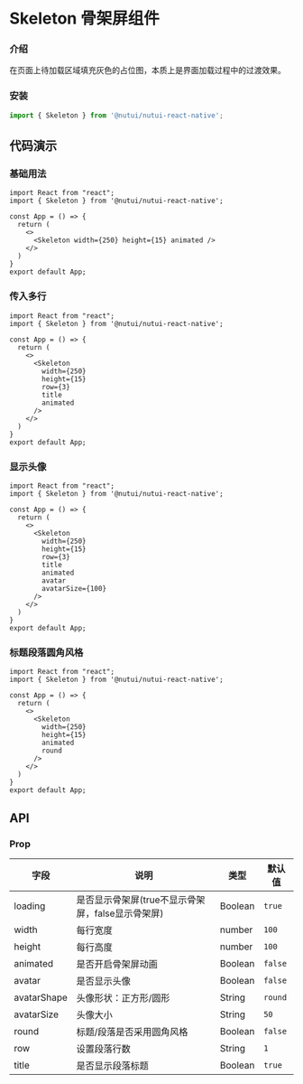 #  Skeleton 骨架屏组件

### 介绍

在页面上待加载区域填充灰色的占位图，本质上是界面加载过程中的过渡效果。

### 安装
``` ts
import { Skeleton } from '@nutui/nutui-react-native';
```


## 代码演示

### 基础用法

```SnackPlayer
import React from "react";
import { Skeleton } from '@nutui/nutui-react-native';

const App = () => {
  return (
    <>
      <Skeleton width={250} height={15} animated />
    </>
  )
}
export default App;
```

### 传入多行

```SnackPlayer
import React from "react";
import { Skeleton } from '@nutui/nutui-react-native';

const App = () => {
  return (
    <>
      <Skeleton
        width={250}
        height={15}
        row={3}
        title
        animated
      />
    </>
  )
}
export default App;
```

### 显示头像

```SnackPlayer
import React from "react";
import { Skeleton } from '@nutui/nutui-react-native';

const App = () => {
  return (
    <>
      <Skeleton
        width={250}
        height={15}
        row={3}
        title
        animated
        avatar
        avatarSize={100}
      />
    </>
  )
}
export default App;
```

### 标题段落圆角风格

```SnackPlayer
import React from "react";
import { Skeleton } from '@nutui/nutui-react-native';

const App = () => {
  return (
    <>
      <Skeleton
        width={250}
        height={15}
        animated
        round
      />
    </>
  )
}
export default App;
```




## API

### Prop

| 字段       | 说明                                             | 类型    | 默认值    |
|------------|-------------------------------------------------|---------|----------|
| loading    | 是否显示骨架屏(true不显示骨架屏，false显示骨架屏)                                    | Boolean | `true`    |
| width       | 每行宽度                                       | number  | `100` |
| height      | 每行高度                                        | number  | `100`   |
| animated    | 是否开启骨架屏动画                                | Boolean  | `false`  |
| avatar      | 是否显示头像                                     | Boolean | `false`   |
| avatarShape      | 头像形状：正方形/圆形                        | String | `round`   |
| avatarSize       | 头像大小                                   | String | `50`    |
| round  | 标题/段落是否采用圆角风格                                | Boolean | `false`  |
| row    | 设置段落行数                                           | String | `1`       |
| title  | 是否显示段落标题                                        | Boolean | `true`   |

